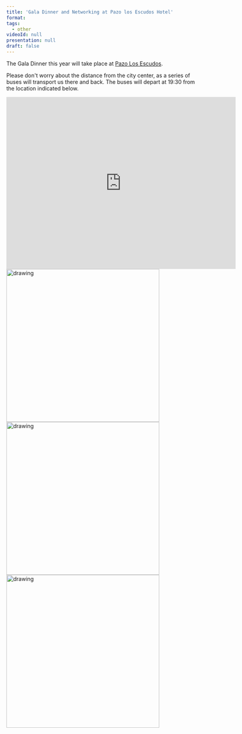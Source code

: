 ```yaml
---
title: 'Gala Dinner and Networking at Pazo los Escudos Hotel'
format: 
tags:
  - other
videoId: null
presentation: null
draft: false
---
```


The Gala Dinner this year will take place at <a href = "https://pazolosescudos.com/">Pazo Los Escudos</a>.

Please don't worry about the distance from the city center, as a series of buses will transport us there and back. The buses will depart at 19:30 from the location indicated below.

<iframe src="https://www.google.com/maps/embed?pb=!1m17!1m12!1m3!1d2092.560353738686!2d-8.721337637204241!3d42.239159768750014!2m3!1f0!2f0!3f0!3m2!1i1024!2i768!4f13.1!3m2!1m1!2zNDLCsDE0JzIxLjciTiA4wrA0MycxMi4wIlc!5e0!3m2!1sit!2ses!4v1725401232276!5m2!1sit!2ses" width="600" height="450" style="border:0;" allowfullscreen="" loading="lazy" referrerpolicy="no-referrer-when-downgrade"></iframe>

<img src="/images/places/pazo_1.jpg" alt="drawing" style="width:400px;"/>
<img src="/images/places/pazo_2.jpg" alt="drawing" style="width:400px;"/>
<img src="/images/places/pazo_3.jpg" alt="drawing" style="width:400px;"/>